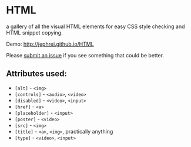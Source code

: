 # HTML

a gallery of all the visual HTML elements for easy CSS style checking and HTML snippet copying.

Demo:
http://jephrei.github.io/HTML

Please [submit an issue](http://github.com/jephrei/HTML/issues/new) if you see something that could be better.

## Attributes used:

* ``[alt]`` - ``<img>``
* ``[controls]`` - ``<audio>``, ``<video>``
* ``[disabled]`` - ``<video>``, ``<input>``
* ``[href]`` - ``<a>``
* ``[placeholder]`` - ``<input>``
* ``[poster]`` - ``<video>``
* ``[src]`` - ``<img>``
* ``[title]`` - ``<a>``, ``<img>``, practically anything
* ``[type]`` - ``<video>``, ``<input>``
